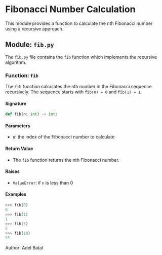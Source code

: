 # Fibonacci Number Calculation

This module provides a function to calculate the nth Fibonacci number using a recursive approach.

## Module: `fib.py`

The `fib.py` file contains the `fib` function which implements the recursive algorithm.

### Function: `fib`

The `fib` function calculates the nth number in the Fibonacci sequence recursively. The sequence starts with `fib(0) = 0` and `fib(1) = 1`.

#### Signature

```python
def fib(n: int) -> int:
```

#### Parameters

- `n`: the index of the Fibonacci number to calculate

#### Return Value

- The `fib` function returns the nth Fibonacci number.

#### Raises

- `ValueError`: if `n` is less than 0

#### Examples

```python
>>> fib(0)
0
>>> fib(1)
1
>>> fib(5)
5
>>> fib(10)
55
```

Author: Adel Batal